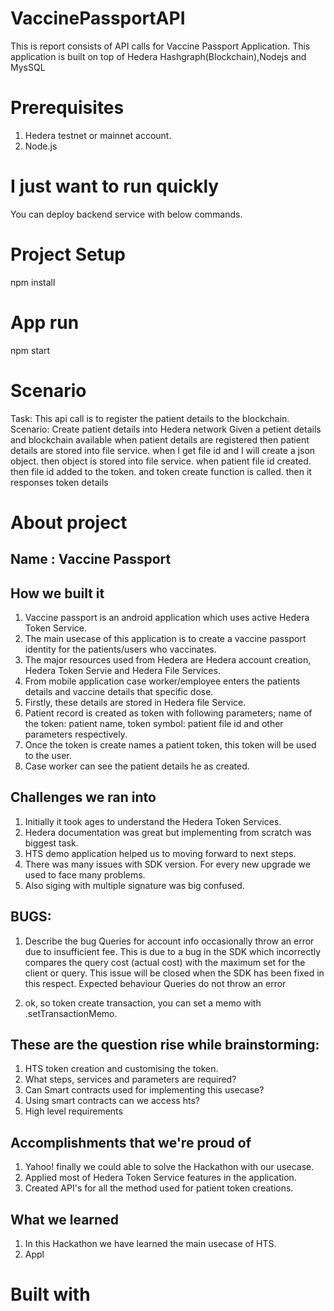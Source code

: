 # VaccinePassportAPI
This is report consists of API calls for Vaccine Passport Application. This application is built on top of Hedera Hashgraph(Blockchain),Nodejs and MysSQL

# Prerequisites
1. Hedera testnet or mainnet account.
2. Node.js

# I just want to run quickly
You can deploy backend service with below commands.
# Project Setup
npm install
# App run 
npm start


# Scenario
Task: This api call is to register the patient details to the blockchain.
Scenario: Create patient details into Hedera network
Given a petient details and blockchain available
when patient details are registered 
then patient details are stored into file service.
when I get file id 
and I will create a json object.
then object is stored into file service.
when patient file id created.
then file id added to the token.
and token create function is called.
then it responses token details

# About project 
## Name : Vaccine Passport
## How we built it
1. Vaccine passport is an android application which uses active Hedera Token Service.
2. The main usecase of this application is to create a vaccine passport identity for the patients/users who vaccinates.
3. The major resources used from Hedera are Hedera account creation, Hedera Token Servie and Hedera File Services.
4. From mobile application case worker/employee enters the patients details and vaccine details that specific dose.
5. Firstly, these details are stored in Hedera file Service.
6. Patient record is created as token with following parameters; name of the token: patient name, token symbol: patient file id and other parameters respectively.
7. Once the token is create names a patient token, this token will be used to the user.
8. Case worker can see the patient details he as created. 

## Challenges we ran into
1. Initially it took ages to understand the Hedera Token Services.
2. Hedera documentation was great but implementing from scratch was biggest task.
3. HTS demo application helped us to moving forward to next steps.
4. There was many issues with SDK version. For every new upgrade we used to face many problems.
5. Also siging with multiple signature was big confused.

## BUGS:
1. Describe the bug
Queries for account info occasionally throw an error due to insufficient fee. This is due to a bug in the SDK which incorrectly compares the query cost (actual cost) with the maximum set for the client or query.
This issue will be closed when the SDK has been fixed in this respect.
Expected behaviour
Queries do not throw an error
 
2. ok, so token create transaction, you can set a memo with .setTransactionMemo.

## These are the question rise while brainstorming:
1. HTS token creation and customising the token. 
2. What steps, services and  parameters are required?
3. Can Smart contracts used for implementing this usecase?
4. Using smart contracts can we access hts?
5. High level requirements

## Accomplishments that we're proud of
1. Yahoo! finally we could able to solve the Hackathon with our usecase.
2. Applied most of Hedera Token Service features in the application.
3. Created API's for all the method used for patient token creations.
 
## What we learned
1. In this Hackathon we have learned the main usecase of HTS.
2. Appl
# Built with